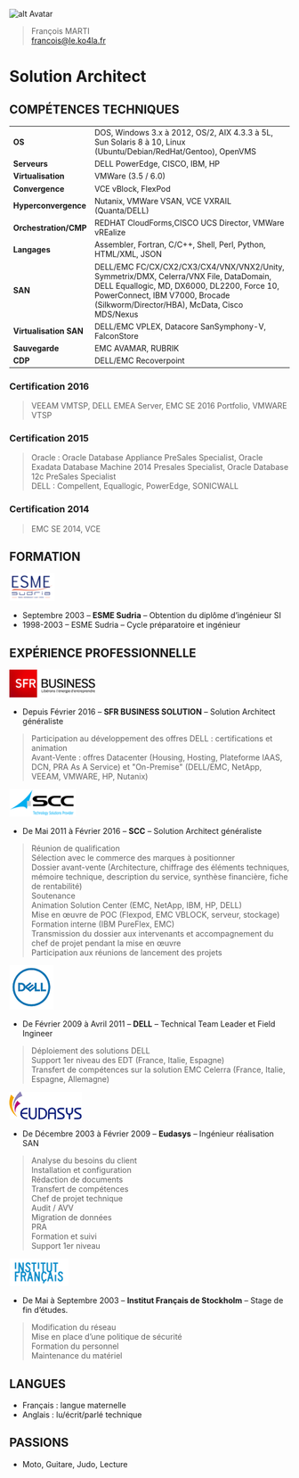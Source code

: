 ![alt Avatar](https://avatars0.githubusercontent.com/u/24376156?v=4&s=100)
<br />
>François MARTI <br />
>francois@le.ko4la.fr

# Solution Architect
## COMPÉTENCES TECHNIQUES

| | |
|-|-|
| __OS__                 |   DOS, Windows 3.x à 2012, OS/2, AIX 4.3.3 à 5L, Sun Solaris 8 à 10, Linux (Ubuntu/Debian/RedHat/Gentoo), OpenVMS |
| __Serveurs__           | DELL PowerEdge, CISCO, IBM, HP  |
| __Virtualisation__     |   VMWare (3.5 / 6.0)  |
| __Convergence__        | VCE vBlock, FlexPod |
| __Hyperconvergence__   | Nutanix, VMWare VSAN, VCE VXRAIL (Quanta/DELL)|
| __Orchestration/CMP__  | REDHAT CloudForms,CISCO UCS Director, VMWare vREalize |
| __Langages__           | Assembler, Fortran, C/C++, Shell, Perl, Python, HTML/XML, JSON |
| __SAN__                | DELL/EMC FC/CX/CX2/CX3/CX4/VNX/VNX2/Unity, Symmetrix/DMX, Celerra/VNX File, DataDomain, DELL Equallogic, MD, DX6000, DL2200, Force 10, PowerConnect, IBM V7000, Brocade (Silkworm/Director/HBA), McData, Cisco MDS/Nexus |
| __Virtualisation SAN__ | DELL/EMC VPLEX, Datacore SanSymphony-V, FalconStore
| __Sauvegarde__         | EMC AVAMAR, RUBRIK|
| __CDP__                | DELL/EMC Recoverpoint |

### Certification 2016
> VEEAM VMTSP, DELL EMEA Server, EMC SE 2016 Portfolio, VMWARE VTSP

### Certification 2015
> Oracle : Oracle Database Appliance PreSales Specialist, Oracle Exadata Database Machine 2014 Presales Specialist, Oracle Database 12c PreSales Specialist <br />
> DELL : Compellent, Equallogic, PowerEdge, SONICWALL

### Certification 2014
> EMC SE 2014,
> VCE

## FORMATION
![Alt ESME](https://raw.githubusercontent.com/francois-le-ko4la/cv/master/logos/ESME.png)
- Septembre 2003 – __ESME Sudria__ – Obtention du diplôme d’ingénieur SI
- 1998-2003 – ESME Sudria – Cycle préparatoire et ingénieur

## EXPÉRIENCE PROFESSIONNELLE
![Alt SFR](https://raw.githubusercontent.com/francois-le-ko4la/cv/master/logos/SFRBusiness.png)
- Depuis Février 2016 – __SFR BUSINESS SOLUTION__ – Solution Architect généraliste
> Participation au développement des offres DELL : certifications et animation <br />
> Avant-Vente : offres Datacenter (Housing, Hosting, Plateforme IAAS, DCN, PRA As A Service) et "On-Premise" (DELL/EMC, NetApp, VEEAM, VMWARE, HP, Nutanix)

![Alt SCC](https://raw.githubusercontent.com/francois-le-ko4la/cv/master/logos/SCC.png)
- De Mai 2011 à Février 2016 – __SCC__ – Solution Architect généraliste
> Réunion de qualification<br />
> Sélection avec le commerce des marques à positionner<br />
> Dossier avant-vente (Architecture, chiffrage des éléments techniques, mémoire technique, description du service, synthèse financière, fiche de rentabilité)<br />
> Soutenance<br />
> Animation Solution Center (EMC, NetApp, IBM, HP, DELL)<br />
> Mise en œuvre de POC (Flexpod, EMC VBLOCK, serveur, stockage)<br />
> Formation interne (IBM PureFlex, EMC)<br />
> Transmission du dossier aux intervenants et accompagnement du chef de projet pendant la mise en œuvre<br />
> Participation aux réunions de lancement des projets<br />

![Alt DELL](https://raw.githubusercontent.com/francois-le-ko4la/cv/master/logos/DELL.png)
- De Février 2009 à Avril 2011 – __DELL__ – Technical Team Leader et Field Ingineer
> Déploiement des solutions DELL<br />
> Support 1er niveau des EDT (France, Italie, Espagne)<br />
> Transfert de compétences sur la solution EMC Celerra (France, Italie, Espagne, Allemagne)

![Alt Eudasys](https://raw.githubusercontent.com/francois-le-ko4la/cv/master/logos/Eudasys.png)
- De Décembre 2003 à Février 2009 – __Eudasys__ – Ingénieur réalisation SAN
> Analyse du besoins du client<br />
> Installation et configuration<br />
> Rédaction de documents<br />
> Transfert de compétences<br />
> Chef de projet technique<br />
> Audit / AVV<br />
> Migration de données<br />
> PRA<br />
> Formation et suivi<br />
> Support 1er niveau

![Alt IFS](https://raw.githubusercontent.com/francois-le-ko4la/cv/master/logos/InstitutFrancais.png)
- De Mai à Septembre 2003 – __Institut Français de Stockholm__ – Stage de fin d’études.
> Modification du réseau<br />
> Mise en place d’une politique de sécurité<br />
> Formation du personnel<br />
> Maintenance du matériel

## LANGUES

- Français : langue maternelle
- Anglais : lu/écrit/parlé technique

## PASSIONS
- Moto, Guitare, Judo, Lecture

